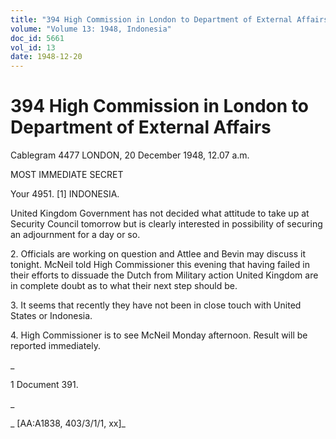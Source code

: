 ```yaml
---
title: "394 High Commission in London to Department of External Affairs"
volume: "Volume 13: 1948, Indonesia"
doc_id: 5661
vol_id: 13
date: 1948-12-20
---
```


# 394 High Commission in London to Department of External Affairs

Cablegram 4477 LONDON, 20 December 1948, 12.07 a.m.

MOST IMMEDIATE SECRET

Your 4951. [1] INDONESIA.

United Kingdom Government has not decided what attitude to take up at Security Council tomorrow but is clearly interested in possibility of securing an adjournment for a day or so.

2\. Officials are working on question and Attlee and Bevin may discuss it tonight. McNeil told High Commissioner this evening that having failed in their efforts to dissuade the Dutch from Military action United Kingdom are in complete doubt as to what their next step should be.

3\. It seems that recently they have not been in close touch with United States or Indonesia.

4\. High Commissioner is to see McNeil Monday afternoon. Result will be reported immediately.

_

1 Document 391.

_

_ [AA:A1838, 403/3/1/1, xx]_
